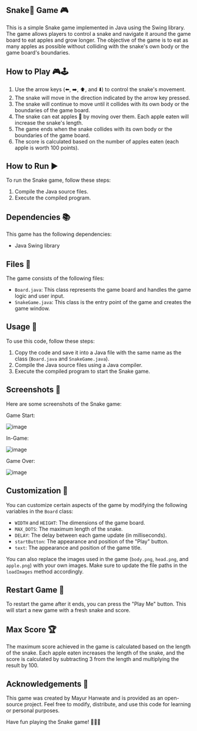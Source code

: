 ## Snake🐍 Game 🎮

This is a simple Snake game implemented in Java using the Swing library. The game allows players to control a snake and navigate it around the game board to eat apples and grow longer. The objective of the game is to eat as many apples as possible without colliding with the snake's own body or the game board's boundaries.

## How to Play 🎮🕹️

1. Use the arrow keys (⬅️, ➡️, ⬆️, and ⬇️) to control the snake's movement.
2. The snake will move in the direction indicated by the arrow key pressed.
3. The snake will continue to move until it collides with its own body or the boundaries of the game board.
4. The snake can eat apples 🍎 by moving over them. Each apple eaten will increase the snake's length.
5. The game ends when the snake collides with its own body or the boundaries of the game board.
6. The score is calculated based on the number of apples eaten (each apple is worth 100 points).

## How to Run ▶️

To run the Snake game, follow these steps:

1. Compile the Java source files.
2. Execute the compiled program.

## Dependencies 📚

This game has the following dependencies:

- Java Swing library

## Files 📁

The game consists of the following files:

- `Board.java`: This class represents the game board and handles the game logic and user input.
- `SnakeGame.java`: This class is the entry point of the game and creates the game window.

## Usage 📝

To use this code, follow these steps:

1. Copy the code and save it into a Java file with the same name as the class (`Board.java` and `SnakeGame.java`).
2. Compile the Java source files using a Java compiler.
3. Execute the compiled program to start the Snake game.

 ## Screenshots 📸
Here are some screenshots of the Snake game:

Game Start:

![image](https://github.com/lordbakyarou/SnakeGame/assets/70631103/c3fdde71-4efe-4668-9e1d-0b7eaa888283)


In-Game:

![image](https://github.com/lordbakyarou/SnakeGame/assets/70631103/99f13cea-7e2a-4deb-818f-ca0f0aa7d192)


Game Over:

![image](https://github.com/lordbakyarou/SnakeGame/assets/70631103/341fdc66-6f08-41bc-a007-8d104ed14288)


## Customization 🎨

You can customize certain aspects of the game by modifying the following variables in the `Board` class:

- `WIDTH` and `HEIGHT`: The dimensions of the game board.
- `MAX_DOTS`: The maximum length of the snake.
- `DELAY`: The delay between each game update (in milliseconds).
- `startButton`: The appearance and position of the "Play" button.
- `text`: The appearance and position of the game title.

You can also replace the images used in the game (`body.png`, `head.png`, and `apple.png`) with your own images. Make sure to update the file paths in the `loadImages` method accordingly.

## Restart Game 🔄

To restart the game after it ends, you can press the "Play Me" button. This will start a new game with a fresh snake and score.

## Max Score 🏆

The maximum score achieved in the game is calculated based on the length of the snake. Each apple eaten increases the length of the snake, and the score is calculated by subtracting 3 from the length and multiplying the result by 100.

## Acknowledgements 🙏

This game was created by Mayur Hanwate and is provided as an open-source project. Feel free to modify, distribute, and use this code for learning or personal purposes.

Have fun playing the Snake game! 🎉🐍🍎
